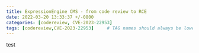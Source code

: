 ```yaml
---
title: ExpressionEngine CMS - from code review to RCE
date: 2022-03-20 13:33:37 +/-0800
categories: [codereview, CVE-2023-22953]
tags: [codereview,CVE-2023-22953]     # TAG names should always be lowercase
---
```


test